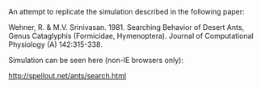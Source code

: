An attempt to replicate the simulation described in the following paper:

Wehner, R. & M.V. Srinivasan. 1981. Searching Behavior of Desert Ants, Genus Cataglyphis (Formicidae, Hymenoptera). Journal of Computational Physiology (A) 142:315-338.

Simulation can be seen here (non-IE browsers only):

http://spellout.net/ants/search.html